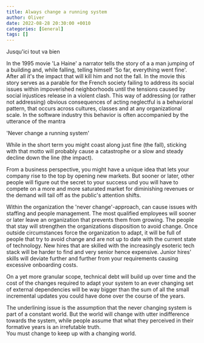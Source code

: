 ```yaml
---
title: Always change a running system
author: Oliver
date: 2022-08-28 20:30:00 +0010
categories: [General]
tags: []
---
```

Jusqu'ici tout va bien

In the 1995 movie 'La Haine' a narrator tells the story of a a man jumping of a building and, while falling, telling
himself 'So far, everything went fine'. After all it's the impact that will kill him and not the fall.
In the movie this story serves as a parable for the French society failing to address its social issues within
impoverished neighborhoods until the tensions caused by social injustices release in a violent clash.
This way of addressing (or rather not addressing) obvious consequences of acting neglectful is a behavioral pattern,
that occurs across cultures, classes and at any organizational scale. In the software industry this behavior is often 
accompanied by the utterance of the mantra  
  
 'Never change a running system'  
  
While in the short term you might coast along just fine (the fall), sticking with that motto will probably cause a 
catastrophe or a slow and steady decline down the line (the impact).

From a business perspective, you might have a unique idea that lets your company rise to the top by opening new markets.
But sooner or later, other people will figure out the secret to your success und you will have to compete on a more and more
saturated market for diminishing revenues or the demand will tail off as the public's attention shifts. 

Within the organization the 'never change'-approach, can cause issues with staffing and people management. The most qualified employees
will sooner or later leave an organization that prevents them from growing. The people that stay will strengthen the organizations disposition to avoid change. Once outside circumstances force the organization to adapt, it will be full of people that try to avoid change and are not up to date with the current state of technology. New hires that are skilled with the increasingly esoteric tech stack will be harder to find and very senior hence expensive. Junior hires' skills will deviate further and further from your requirements causing excessive onboarding costs.

On a yet more granular scope, technical debt will build up over time and the cost of the changes required to adapt your system to an ever changing set of external dependencies will be way bigger than the sum of all the small incremental updates you could have done over the course of the years. 

The underlining issue is the assumption that the never changing system is part of a constant world. But the world will change with
utter indifference towards the system, while people assume that what they perceived in their formative years is an irrefutable truth.  
You must change to keep up with a changing world.